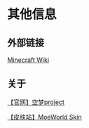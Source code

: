 # 其他信息

## 外部链接
[Minecraft Wiki](https://zh.minecraft.wiki/)

## 关于
[【官网】空梦project](https://project.moeworld.tech/)

[【皮肤站】MoeWorld Skin](https://skin.moeworld.top/)